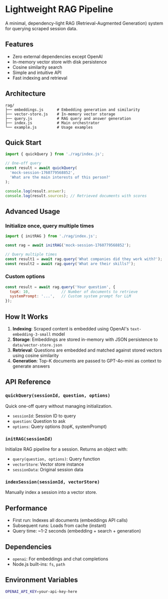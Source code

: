 # Lightweight RAG Pipeline

A minimal, dependency-light RAG (Retrieval-Augmented Generation) system for querying scraped session data.

## Features

- Zero external dependencies except OpenAI
- In-memory vector store with disk persistence
- Cosine similarity search
- Simple and intuitive API
- Fast indexing and retrieval

## Architecture

```
rag/
├── embeddings.js      # Embedding generation and similarity
├── vector-store.js    # In-memory vector storage
├── query.js           # RAG query and answer generation
├── index.js           # Main orchestrator
└── example.js         # Usage examples
```

## Quick Start

```javascript
import { quickQuery } from './rag/index.js';

// One-off query
const result = await quickQuery(
  'mock-session-1760779568852',
  'What are the main interests of this person?'
);

console.log(result.answer);
console.log(result.sources); // Retrieved documents with scores
```

## Advanced Usage

### Initialize once, query multiple times

```javascript
import { initRAG } from './rag/index.js';

const rag = await initRAG('mock-session-1760779568852');

// Query multiple times
const result1 = await rag.query('What companies did they work with?');
const result2 = await rag.query('What are their skills?');
```

### Custom options

```javascript
const result = await rag.query('Your question', {
  topK: 10,              // Number of documents to retrieve
  systemPrompt: '...',   // Custom system prompt for LLM
});
```

## How It Works

1. **Indexing**: Scraped content is embedded using OpenAI's `text-embedding-3-small` model
2. **Storage**: Embeddings are stored in-memory with JSON persistence to `data/vector-store.json`
3. **Retrieval**: Questions are embedded and matched against stored vectors using cosine similarity
4. **Generation**: Top-K documents are passed to GPT-4o-mini as context to generate answers

## API Reference

### `quickQuery(sessionId, question, options)`

Quick one-off query without managing initialization.

- `sessionId`: Session ID to query
- `question`: Question to ask
- `options`: Query options (topK, systemPrompt)

### `initRAG(sessionId)`

Initialize RAG pipeline for a session. Returns an object with:

- `query(question, options)`: Query function
- `vectorStore`: Vector store instance
- `sessionData`: Original session data

### `indexSession(sessionId, vectorStore)`

Manually index a session into a vector store.

## Performance

- First run: Indexes all documents (embeddings API calls)
- Subsequent runs: Loads from cache (instant)
- Query time: ~1-2 seconds (embedding + search + generation)

## Dependencies

- `openai`: For embeddings and chat completions
- Node.js built-ins: `fs`, `path`

## Environment Variables

```bash
OPENAI_API_KEY=your-api-key-here
```
